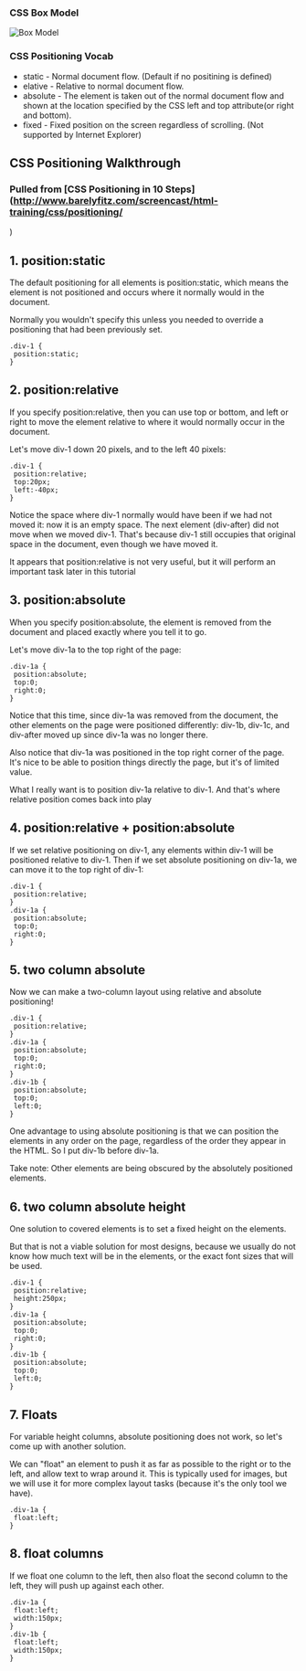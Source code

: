 ### CSS Box Model
![Box Model](http://tutorials.jenkov.com/images/css/box-model.png)

### CSS Positioning Vocab
- static - Normal document flow. (Default if no positining is defined)
- elative - Relative to normal document flow.
- absolute - The element is taken out of the normal document flow and shown at the location specified by the CSS left and top attribute(or right and bottom).
- fixed - Fixed position on the screen regardless of scrolling. (Not supported by Internet Explorer)


## CSS Positioning Walkthrough
### Pulled from [CSS Positioning in 10 Steps](http://www.barelyfitz.com/screencast/html-training/css/positioning/
)


## 1. position:static
The default positioning for all elements is position:static, which means the element is not positioned and occurs where it normally would in the document.

Normally you wouldn't specify this unless you needed to override a positioning that had been previously set.
```
.div-1 {
 position:static;
}
```


## 2. position:relative
If you specify position:relative, then you can use top or bottom, and left or right to move the element relative to where it would normally occur in the document.

Let's move div-1 down 20 pixels, and to the left 40 pixels:
```
.div-1 {
 position:relative;
 top:20px;
 left:-40px;
}
```
Notice the space where div-1 normally would have been if we had not moved it: now it is an empty space. The next element (div-after) did not move when we moved div-1. That's because div-1 still occupies that original space in the document, even though we have moved it.

It appears that position:relative is not very useful, but it will perform an important task later in this tutorial


## 3. position:absolute
When you specify position:absolute, the element is removed from the document and placed exactly where you tell it to go.

Let's move div-1a to the top right of the page:
```
.div-1a {
 position:absolute;
 top:0;
 right:0;
}
```
Notice that this time, since div-1a was removed from the document, the other elements on the page were positioned differently: div-1b, div-1c, and div-after moved up since div-1a was no longer there.

Also notice that div-1a was positioned in the top right corner of the page. It's nice to be able to position things directly the page, but it's of limited value.

What I really want is to position div-1a relative to div-1. And that's where relative position comes back into play


## 4. position:relative + position:absolute
If we set relative positioning on div-1, any elements within div-1 will be positioned relative to div-1. Then if we set absolute positioning on div-1a, we can move it to the top right of div-1:

```
.div-1 {
 position:relative;
}
.div-1a {
 position:absolute;
 top:0;
 right:0;
}
```

## 5. two column absolute
Now we can make a two-column layout using relative and absolute positioning!
```
.div-1 {
 position:relative;
}
.div-1a {
 position:absolute;
 top:0;
 right:0;
}
.div-1b {
 position:absolute;
 top:0;
 left:0;
}
```
One advantage to using absolute positioning is that we can position the elements in any order on the page, regardless of the order they appear in the HTML. So I put div-1b before div-1a.

Take note: Other elements are being obscured by the absolutely positioned elements.


## 6. two column absolute height
One solution to covered elements is to set a fixed height on the elements.

But that is not a viable solution for most designs, because we usually do not know how much text will be in the elements, or the exact font sizes that will be used.
```
.div-1 {
 position:relative;
 height:250px;
}
.div-1a {
 position:absolute;
 top:0;
 right:0;
}
.div-1b {
 position:absolute;
 top:0;
 left:0;
}
```


## 7. Floats
For variable height columns, absolute positioning does not work, so let's come up with another solution.

We can "float" an element to push it as far as possible to the right or to the left, and allow text to wrap around it. This is typically used for images, but we will use it for more complex layout tasks (because it's the only tool we have).
```
.div-1a {
 float:left;
}
```


## 8. float columns
If we float one column to the left, then also float the second column to the left, they will push up against each other.
```
.div-1a {
 float:left;
 width:150px;
}
.div-1b {
 float:left;
 width:150px;
}
```
